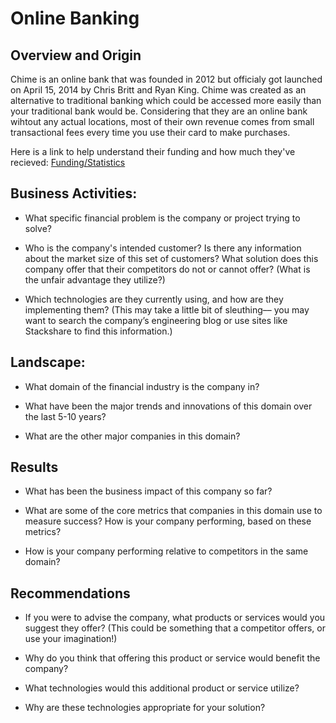# Online Banking


## Overview and Origin

Chime is an online bank that was founded in 2012 but officialy got launched on April 15, 2014 by Chris Britt and Ryan King. Chime was created as an alternative to traditional banking which could be accessed more easily than your traditional bank would be. Considering that they are an online bank wihtout any actual locations, most of their own revenue comes from small transactional fees every time you use their card to make purchases.

Here is a link to help understand their funding and how much they've recieved: [Funding/Statistics](https://www.businessofapps.com/data/chime-statistics/)

## Business Activities:

* What specific financial problem is the company or project trying to solve?

* Who is the company's intended customer?  Is there any information about the market size of this set of customers?
What solution does this company offer that their competitors do not or cannot offer? (What is the unfair advantage they utilize?)

* Which technologies are they currently using, and how are they implementing them? (This may take a little bit of sleuthing–– you may want to search the company’s engineering blog or use sites like Stackshare to find this information.)


## Landscape:

* What domain of the financial industry is the company in?

* What have been the major trends and innovations of this domain over the last 5-10 years?

* What are the other major companies in this domain?


## Results

* What has been the business impact of this company so far?

* What are some of the core metrics that companies in this domain use to measure success? How is your company performing, based on these metrics?

* How is your company performing relative to competitors in the same domain?


## Recommendations

* If you were to advise the company, what products or services would you suggest they offer? (This could be something that a competitor offers, or use your imagination!)

* Why do you think that offering this product or service would benefit the company?

* What technologies would this additional product or service utilize?

* Why are these technologies appropriate for your solution?
